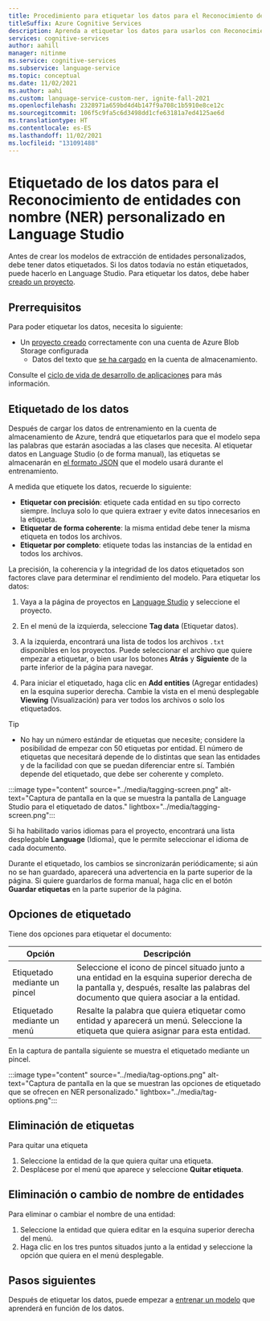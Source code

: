 ```yaml
---
title: Procedimiento para etiquetar los datos para el Reconocimiento de entidades con nombre (NER) personalizado
titleSuffix: Azure Cognitive Services
description: Aprenda a etiquetar los datos para usarlos con Reconocimiento de entidades con nombre (NER) personalizado.
services: cognitive-services
author: aahill
manager: nitinme
ms.service: cognitive-services
ms.subservice: language-service
ms.topic: conceptual
ms.date: 11/02/2021
ms.author: aahi
ms.custom: language-service-custom-ner, ignite-fall-2021
ms.openlocfilehash: 2328971a659bd4d4b147f9a708c1b5910e8ce12c
ms.sourcegitcommit: 106f5c9fa5c6d3498dd1cfe63181a7ed4125ae6d
ms.translationtype: HT
ms.contentlocale: es-ES
ms.lasthandoff: 11/02/2021
ms.locfileid: "131091488"
---
```

# <a name="tag-your-data-for-custom-named-entity-recognition-ner-in-language-studio"></a>Etiquetado de los datos para el Reconocimiento de entidades con nombre (NER) personalizado en Language Studio

Antes de crear los modelos de extracción de entidades personalizados, debe tener datos etiquetados. Si los datos todavía no están etiquetados, puede hacerlo en Language Studio. Para etiquetar los datos, debe haber [creado un proyecto](../quickstart.md).

## <a name="prerequisites"></a>Prerrequisitos

Para poder etiquetar los datos, necesita lo siguiente:

* Un [proyecto creado](create-project.md) correctamente con una cuenta de Azure Blob Storage configurada
    * Datos del texto que [se ha cargado](create-project.md#prepare-training-data) en la cuenta de almacenamiento.

Consulte el [ciclo de vida de desarrollo de aplicaciones](../overview.md#application-development-lifecycle) para más información.

## <a name="tag-your-data"></a>Etiquetado de los datos

Después de cargar los datos de entrenamiento en la cuenta de almacenamiento de Azure, tendrá que etiquetarlos para que el modelo sepa las palabras que estarán asociadas a las clases que necesita. Al etiquetar datos en Language Studio (o de forma manual), las etiquetas se almacenarán en [el formato JSON](../concepts/data-formats.md) que el modelo usará durante el entrenamiento.  

A medida que etiquete los datos, recuerde lo siguiente:

* **Etiquetar con precisión**: etiquete cada entidad en su tipo correcto siempre. Incluya solo lo que quiera extraer y evite datos innecesarios en la etiqueta.
* **Etiquetar de forma coherente**: la misma entidad debe tener la misma etiqueta en todos los archivos.
* **Etiquetar por completo**: etiquete todas las instancias de la entidad en todos los archivos.

La precisión, la coherencia y la integridad de los datos etiquetados son factores clave para determinar el rendimiento del modelo. Para etiquetar los datos:

1. Vaya a la página de proyectos en [Language Studio](https://aka.ms/custom-extraction) y seleccione el proyecto.

2. En el menú de la izquierda, seleccione **Tag data** (Etiquetar datos).

3. A la izquierda, encontrará una lista de todos los archivos `.txt` disponibles en los proyectos. Puede seleccionar el archivo que quiere empezar a etiquetar, o bien usar los botones **Atrás** y **Siguiente** de la parte inferior de la página para navegar.

4. Para iniciar el etiquetado, haga clic en **Add entities** (Agregar entidades) en la esquina superior derecha. Cambie la vista en el menú desplegable **Viewing** (Visualización) para ver todos los archivos o solo los etiquetados.

>[!TIP]
> * No hay un número estándar de etiquetas que necesite; considere la posibilidad de empezar con 50 etiquetas por entidad. El número de etiquetas que necesitará depende de lo distintas que sean las entidades y de la facilidad con que se puedan diferenciar entre sí. También depende del etiquetado, que debe ser coherente y completo.

:::image type="content" source="../media/tagging-screen.png" alt-text="Captura de pantalla en la que se muestra la pantalla de Language Studio para el etiquetado de datos." lightbox="../media/tagging-screen.png":::

Si ha habilitado varios idiomas para el proyecto, encontrará una lista desplegable **Language** (Idioma), que le permite seleccionar el idioma de cada documento.

Durante el etiquetado, los cambios se sincronizarán periódicamente; si aún no se han guardado, aparecerá una advertencia en la parte superior de la página. Si quiere guardarlos de forma manual, haga clic en el botón **Guardar etiquetas** en la parte superior de la página.

## <a name="tagging-options"></a>Opciones de etiquetado

Tiene dos opciones para etiquetar el documento:


|Opción |Descripción  |
|---------|---------|
|Etiquetado mediante un pincel     | Seleccione el icono de pincel situado junto a una entidad en la esquina superior derecha de la pantalla y, después, resalte las palabras del documento que quiera asociar a la entidad.           |
|Etiquetado mediante un menú    | Resalte la palabra que quiera etiquetar como entidad y aparecerá un menú. Seleccione la etiqueta que quiera asignar para esta entidad.        |

En la captura de pantalla siguiente se muestra el etiquetado mediante un pincel.

:::image type="content" source="../media/tag-options.png" alt-text="Captura de pantalla en la que se muestran las opciones de etiquetado que se ofrecen en NER personalizado." lightbox="../media/tag-options.png":::

## <a name="remove-tags"></a>Eliminación de etiquetas

Para quitar una etiqueta

1. Seleccione la entidad de la que quiera quitar una etiqueta.
2. Desplácese por el menú que aparece y seleccione **Quitar etiqueta**.

## <a name="delete-or-rename-entities"></a>Eliminación o cambio de nombre de entidades

Para eliminar o cambiar el nombre de una entidad:

1. Seleccione la entidad que quiera editar en la esquina superior derecha del menú.
2. Haga clic en los tres puntos situados junto a la entidad y seleccione la opción que quiera en el menú desplegable.


## <a name="next-steps"></a>Pasos siguientes

Después de etiquetar los datos, puede empezar a [entrenar un modelo](train-model.md) que aprenderá en función de los datos.
